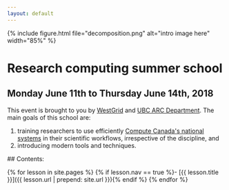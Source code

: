 ```yaml
---
layout: default
---
```


{% include figure.html file="decomposition.png" alt="intro image here" width="85%" %}

# Research computing summer school

## Monday June 11th to Thursday June 14th, 2018

This event is brought to you by [WestGrid](https://www.westgrid.ca) and
[UBC ARC Department](https://arc.ubc.ca). The main goals of this school are:

1. training researchers to use efficiently
   [Compute Canada's national systems](https://docs.computecanada.ca/wiki/National_systems) in their
   scientific workflows, irrespective of the discipline, and
1. introducing modern tools and techniques.

<div class="toc" markdown="1">
## Contents:

{% for lesson in site.pages %}
{% if lesson.nav == true %}- [{{ lesson.title }}]({{ lesson.url | prepend: site.url }}){% endif %}
{% endfor %}
</div>
